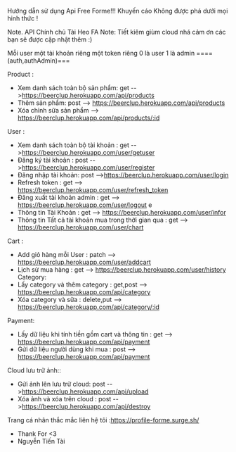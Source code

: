Hướng dẫn sử dụng Api Free Forme!!!
Khuyến cáo Không được phá dưới mọi hinh thức !

Note. API Chính chủ Tài Heo FA
Note: Tiết kiêm giùm cloud nhá cảm ơn các bạn sẽ được cập nhật thêm :)

 Mỗi user một tài khoản riêng một token riêng 0 là user 1 là admin  ====(auth,authAdmin)===
 
 Product : 
   - Xem danh sách toàn bộ sản phẩm: get -->https://beerclup.herokuapp.com/api/products 
   - Thêm sản phẩm: post --> https://beerclup.herokuapp.com/api/products    
   - Xóa chỉnh sữa sản phẩm --> https://beerclup.herokuapp.com/api/products/:id  

User : 
   - Xem danh sách toàn bộ tài khoản : get -->https://beerclup.herokuapp.com/user/getuser
   - Đăng ký tài khoản : post -->https://beerclup.herokuapp.com/user/register 
   - Đăng nhập tài khoản: post -->https://beerclup.herokuapp.com/user/login 
   - Refresh token  : get --> https://beerclup.herokuapp.com/user/refresh_token 
   - Đăng xuất tài khoản admin : get --> https://beerclup.herokuapp.com/user/logout e 
   - Thông tin Tài Khoản : get --> https://beerclup.herokuapp.com/user/infor
   - Thông tin Tất cả tài khoản mua trong thời gian qua : get --> https://beerclup.herokuapp.com/user/chart
 
 Cart : 
   - Add giỏ hàng mỗi User : patch --> https://beerclup.herokuapp.com/user/addcart
   - Lịch sử mua hàng : get --> https://beerclup.herokuapp.com/user/history 
 Category:
  - Lấy category và thêm category : get,post --> https://beerclup.herokuapp.com/api/category
  - Xóa category và sữa : delete,put --> https://beerclup.herokuapp.com/api/category/:id

 Payment:
  - Lấy dữ liệu khi tính tiền gồm cart và thông tin : get --> https://beerclup.herokuapp.com/api/payment
  - Gửi dữ liệu người dùng khi mua : post --> https://beerclup.herokuapp.com/api/payment
  
 Cloud lưu trữ ảnh::
  - Gửi ảnh lên lưu trữ cloud: post -->https://beerclup.herokuapp.com/api/upload
  - Xóa ảnh và xóa trên cloud : post -->https://beerclup.herokuapp.com/api/destroy
  
 Trang cá nhân thắc mắc liên hệ tôi :https://profile-forme.surge.sh/
  + Thank For <3 
  + Nguyễn Tiến Tài 
 
 
  

